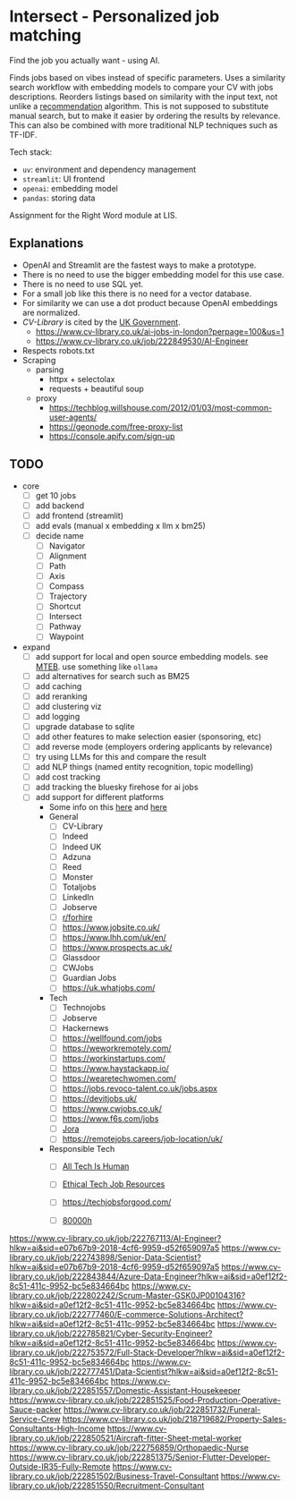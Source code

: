 # Intersect - Personalized job matching

Find the job you actually want - using AI.

Finds jobs based on vibes instead of specific parameters. Uses a similarity search workflow with embedding models to compare your CV with jobs descriptions. Reorders listings based on similarity with the input text, not unlike a [recommendation](https://cookbook.openai.com/examples/recommendation_using_embeddings) algorithm. This is not supposed to substitute manual search, but to make it easier by ordering the results by relevance. This can also be combined with more traditional NLP techniques such as TF-IDF.

Tech stack:

- `uv`: environment and dependency management
- `streamlit`: UI frontend
- `openai`: embedding model
- `pandas`: storing data

Assignment for the Right Word module at LIS.

## Explanations

- OpenAI and Streamlit are the fastest ways to make a prototype.
- There is no need to use the bigger embedding model for this use case.
- There is no need to use SQL yet.
- For a small job like this there is no need for a vector database. 
- For similarity we can use a dot product because OpenAI embeddings are normalized.
- _CV-Library_ is cited by the [UK Government](https://nationalcareers.service.gov.uk/careers-advice/advertised-job-vacancies).
    - https://www.cv-library.co.uk/ai-jobs-in-london?perpage=100&us=1
    - https://www.cv-library.co.uk/job/222849530/AI-Engineer
- Respects robots.txt
- Scraping
    - parsing
        - httpx + selectolax
        - requests + beautiful soup
    - proxy
        - https://techblog.willshouse.com/2012/01/03/most-common-user-agents/
        - https://geonode.com/free-proxy-list
        - https://console.apify.com/sign-up

## TODO

- core
    - [ ] get 10 jobs
    - [ ] add backend
    - [ ] add frontend (streamlit)
    - [ ] add evals (manual x embedding x llm x bm25)
    - [ ] decide name
        - [ ] Navigator
        - [ ] Alignment
        - [ ] Path
        - [ ] Axis
        - [ ] Compass
        - [ ] Trajectory
        - [ ] Shortcut
        - [ ] Intersect
        - [ ] Pathway
        - [ ] Waypoint
- expand
    - [ ] add support for local and open source embedding models. see [MTEB](https://huggingface.co/spaces/mteb/leaderboard). use something like `ollama`
    - [ ] add alternatives for search such as BM25
    - [ ] add caching
    - [ ] add reranking
    - [ ] add clustering viz
    - [ ] add logging
    - [ ] upgrade database to sqlite
    - [ ] add other features to make selection easier (sponsoring, etc)
    - [ ] add reverse mode (employers ordering applicants by relevance)
    - [ ] try using LLMs for this and compare the result
    - [ ] add NLP things (named entity recognition, topic modelling)
    - [ ] add cost tracking
    - [ ] add tracking the bluesky firehose for ai jobs
    - [ ] add support for different platforms
        - Some info on this [here](https://www.techradar.com/best/uk-job-sites) and [here](https://seemehired.com/blog/the-top-uk-job-boards-and-hiring-platforms-to-find-talent-in-2024/)
        - General
            - [ ] CV-Library 
            - [ ] Indeed
            - [ ] Indeed UK
            - [ ] Adzuna
            - [ ] Reed
            - [ ] Monster
            - [ ] Totaljobs
            - [ ] LinkedIn
            - [ ] Jobserve
            - [ ] [r/forhire](https://www.reddit.com/r/forhire/)
            - [ ] https://www.jobsite.co.uk/
            - [ ] https://www.lhh.com/uk/en/
            - [ ] https://www.prospects.ac.uk/
            - [ ] Glassdoor
            - [ ] CWJobs
            - [ ] Guardian Jobs
            - [ ] https://uk.whatjobs.com/
        - Tech
            - [ ] Technojobs
            - [ ] Jobserve
            - [ ] Hackernews
            - [ ] https://wellfound.com/jobs
            - [ ] https://weworkremotely.com/
            - [ ] https://workinstartups.com/
            - [ ] https://www.haystackapp.io/
            - [ ] https://wearetechwomen.com/
            - [ ] https://jobs.revoco-talent.co.uk/jobs.aspx
            - [ ] https://devitjobs.uk/
            - [ ] https://www.cwjobs.co.uk/
            - [ ] https://www.f6s.com/jobs
            - [ ] [Jora](https://uk.jora.com/)
            - [ ] https://remotejobs.careers/job-location/uk/
        - Responsible Tech
            - [ ] [All Tech Is Human](https://alltechishuman.org/responsible-tech-job-board)
            - [ ] [Ethical Tech Job Resources](https://docs.google.com/spreadsheets/d/1dFVoF6f9VU5pjaGhyyvQaBN0n6ae-iLCtlvsO1N2jhA/edit?gid=0#gid=0) 
            - [ ] https://techjobsforgood.com/
            - [ ] [80000h](https://jobs.80000hours.org/)



https://www.cv-library.co.uk/job/222767113/AI-Engineer?hlkw=ai&sid=e07b67b9-2018-4cf6-9959-d52f659097a5
https://www.cv-library.co.uk/job/222743898/Senior-Data-Scientist?hlkw=ai&sid=e07b67b9-2018-4cf6-9959-d52f659097a5
https://www.cv-library.co.uk/job/222843844/Azure-Data-Engineer?hlkw=ai&sid=a0ef12f2-8c51-411c-9952-bc5e834664bc
https://www.cv-library.co.uk/job/222802242/Scrum-Master-GSK0JP00104316?hlkw=ai&sid=a0ef12f2-8c51-411c-9952-bc5e834664bc
https://www.cv-library.co.uk/job/222777460/E-commerce-Solutions-Architect?hlkw=ai&sid=a0ef12f2-8c51-411c-9952-bc5e834664bc
https://www.cv-library.co.uk/job/222785821/Cyber-Security-Engineer?hlkw=ai&sid=a0ef12f2-8c51-411c-9952-bc5e834664bc
https://www.cv-library.co.uk/job/222753572/Full-Stack-Developer?hlkw=ai&sid=a0ef12f2-8c51-411c-9952-bc5e834664bc
https://www.cv-library.co.uk/job/222777451/Data-Scientist?hlkw=ai&sid=a0ef12f2-8c51-411c-9952-bc5e834664bc
https://www.cv-library.co.uk/job/222851557/Domestic-Assistant-Housekeeper
https://www.cv-library.co.uk/job/222851525/Food-Production-Operative-Sauce-packer
https://www.cv-library.co.uk/job/222851732/Funeral-Service-Crew
https://www.cv-library.co.uk/job/218719682/Property-Sales-Consultants-High-Income
https://www.cv-library.co.uk/job/222850521/Aircraft-fitter-Sheet-metal-worker
https://www.cv-library.co.uk/job/222756859/Orthopaedic-Nurse
https://www.cv-library.co.uk/job/222851375/Senior-Flutter-Developer-Outside-IR35-Fully-Remote
https://www.cv-library.co.uk/job/222851502/Business-Travel-Consultant
https://www.cv-library.co.uk/job/222851550/Recruitment-Consultant
